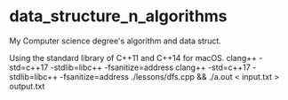 # data_structure_n_algorithms

My Computer science degree's algorithm and data struct.

Using the standard library of C++11 and C++14 for macOS.
clang++ -std=c++17 -stdlib=libc++ -fsanitize=address
clang++ -std=c++17 -stdlib=libc++ -fsanitize=address ./lessons/dfs.cpp && ./a.out < input.txt > output.txt
